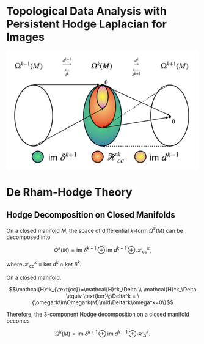 # Topological Data Analysis with Persistent Hodge Laplacian for Images

![HodgeDecomposition](README.assets/HodgeDecomposition.png)

# De Rham-Hodge Theory

## Hodge Decomposition on Closed Manifolds

On a closed manifold $M$, the space of differential $k$-form $\Omega^k(M)$ can be decomposed into 
```math
\Omega^k(M)= \text{im}\;\delta^{k+1} \oplus \text{im}\;d^{k-1} \oplus \mathcal{H}^k_{\text{cc}},
```
where $\mathcal{H}^k_{\text{cc}}\equiv\text{ker}\;d^k\cap\text{ker}\;\delta^k$. 

On a closed manifold,
```math
\mathcal{H}^k_{\text{cc}}=\mathcal{H}^k_\Delta \\
\mathcal{H}^k_\Delta \equiv \text{ker}\;\Delta^k = \{\omega^k\in\Omega^k(M)\mid\Delta^k\omega^k=0\}
```
Therefore, the 3-component Hodge decomposition on a closed manifold becomes
```math
\Omega^k(M)= \text{im}\;\delta^{k+1} \oplus \text{im}\;d^{k-1} \oplus \mathcal{H}^k_\Delta.
```
